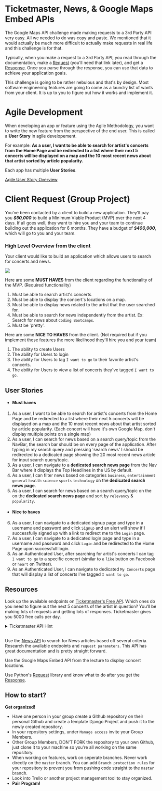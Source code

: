 # Ticketmaster, News, & Google Maps Embed APIs

The Google Maps API challenge made making requests to a 3rd Party API very easy. All we needed to do was copy and paste. We mentioned that it would actually be much more difficult to actually make requests in real life and this challenge is for that.

Typically, when you make a request to a 3rd Party API, you read through the documentation, make a [Request](https://realpython.com/python-requests/) (you'll need that link later), and get a [Response](https://realpython.com/python-requests/#the-response). Once you parse through the response, you can use that data to achieve your application goals.

This challenge is going to be rather nebulous and that's by design. Most software engineering features are going to come as a laundry list of wants from your client. It is up to you to figure out how it works and implement it.

# Agile Development
When developing an app or feature using the Agile Methodology, you want to write the new feature from the perspective of the end user. This is called a __User Story__ in agile developement.

For example: __As a user, I want to be able to search for artist's concerts from the Home Page and be redirected to a list where their next 5 concerts will be displayed on a map and the 10 most recent news about that artist sorted by article popularity.__

Each app has multiple __User Stories__.

[Agile User Story Overview](https://www.atlassian.com/agile/project-management/user-stories)

# Client Request (Group Project)

You've been contacted by a client to build a new application. They'll pay you **_\$50,000_** to build a Minimum Viable Product (MVP) over the next 4 days. If all goes well, they want to hire you and your team to continue building out the application for 6 months. They have a budget of **_\$400,000_**, which will go to you and your team.

### High Level Overview from the client

Your client would like to build an application which allows users to search for concerts and news.

![](https://github.com/mikeplatoon/curriculum/blob/master/week-07/lecture_resources/concerts_and_news_app.gif)

Here are some __MUST HAVES__ from the client regarding the functionality of the MVP. (Required functionality)
1. Must be able to search artist's concerts.
2. Must be able to display the concert's locations on a map.
3. Must be able to display news related to the artist that the user searched for.
4. Must be able to search for news independently from the artist. Ex: Search for news about `Coding Bootcamps`.
5. Must be 'pretty'.

Here are some __NICE TO HAVES__ from the client. (Not required but if you implement these features the more likelihood they'll hire you and your team)
1. The ability to create Users
2. The ability for Users to login
3. The ability for Users to tag `I want to go` to their favorite artist's concerts.
4. The ability for Users to view a list of concerts they've tagged `I want to go`.

## User Stories
- #### Must haves
1. As a user, I want to be able to search for artist's concerts from the Home Page and be redirected to a list where their next 5 concerts will be displayed on a map and the 10 most recent news about that artist sorted by article popularity. (Each concert will have it's own Google Map, don't display multiple points on a single map)
2. As a user, I can search for news based on a search query/topic from the NavBar, the search bar should be on every page of the application. After typing in my search query and pressing 'search news' I should be redirected to a dedicated page showing the 20 most recent news article for input search query/topic.
3. As a user, I can navigate to a __dedicated search news page__ from the Nav Bar where it displays the Top Headlines in the US by default.
4. As a user, I can filter news based on categories `business`, `entertainment` `general` `health` `science` `sports` `technology` on the __dedicated search news page__.
5. As a user, I can search for news based on a search query/topic on the on the __dedicated search news page__ and sort by `relevancy` & `popularity`.
- #### Nice to haves
6. As a user, I can navigate to a dedicated signup page and type in a username and password and click `Signup` and an alert will show if I successfully signed up with a link to redirect me to the `Login` page.
7. As a user, I can navigate to a dedicated login page and type in a username and password and click `Login` and be redirected to the Home Page upon successfull login.
8. As an Authenticated User, after searching for artist's concerts I can tag `I want to go` to a specific concert (similar to a `like` button on Facebook or `heart` on Twitter).
9. As an Authenticated User, I can navigate to dedicated `My Concerts` page that will display a list of concerts I've tagged `I want to go`.

## Resources
Look up the available endpoints on [Ticketmaster's Free API](https://developer.ticketmaster.com/products-and-docs/apis/discovery-api/v2/). Which ones do you need to figure out the next 5 concerts of the artist in question? You'll be making lots of requests and getting lots of responses. Ticketmaster gives you 5000 free calls per day.
<details>
<summary>Ticketmaster API Hint </summary>
Look at the <strong>'keyword'</strong> query parameter.
</details>
<br>

Use the [News API](https://newsapi.org/) to search for News articles based off several criteria. Research the available endpoints and `request parameters`. This API has great documentation and is pretty straight forward.

Use the Google Maps Embed API from the lecture to display concert locations.

Use Python's [Request](https://realpython.com/python-requests/) library and know what to do after you get the [Response](https://realpython.com/python-requests/#the-response).

## How to start?
__Get organized!__
- Have one person in your group create a Github repository on their personal Github and create a template Django Project and push it to the newly created repository.
- In your repository settings, under `Manage access` invite your Group Members.
- Other Group Members, DON'T FORK the repository to your own Github, just clone it to your machine so you're all working on the same repository.
- When working on features, work on seperate branches. Never work directly on the `master` branch. You can add `Branch protection rules` for your repository to prevent you from pushing code straight to the `master` branch.
- Look into Trello or another project management tool to stay organized.
- __Pair Program!__

